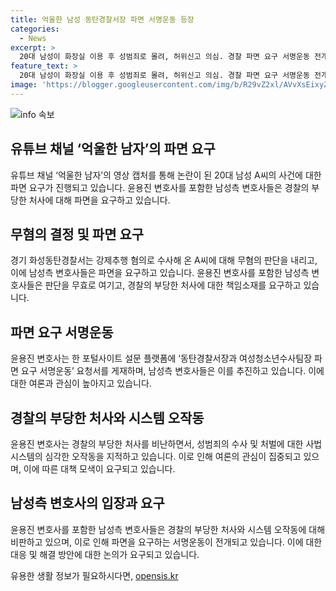 ```yaml
---
title: 억울한 남성 동탄경찰서장 파면 서명운동 등장
categories:
  - News
excerpt: >
  20대 남성이 화장실 이용 후 성범죄로 몰려, 허위신고 의심. 경찰 파면 요구 서명운동 전개. 변호사는 경찰 부당한 처사 비판. 경찰, 여성 신고 허위 인정 후 남성 무혐의 검토. 화장실 이용 확인 후 반말 및 부적절 응대 논란. 해당 영상은 유튜브 채널에 공개됨. A씨 무혐의, B씨는 무고 혐의 검토 중.
feature_text: >
  20대 남성이 화장실 이용 후 성범죄로 몰려, 허위신고 의심. 경찰 파면 요구 서명운동 전개. 변호사는 경찰 부당한 처사 비판. 경찰, 여성 신고 허위 인정 후 남성 무혐의 검토. 화장실 이용 확인 후 반말 및 부적절 응대 논란. 해당 영상은 유튜브 채널에 공개됨. A씨 무혐의, B씨는 무고 혐의 검토 중.
image: 'https://blogger.googleusercontent.com/img/b/R29vZ2xl/AVvXsEixyZcFfHzMRdzZMjFBmAUKJYCLCGyLL1o632UiGVXcaFdKo_bkvkuCioo0uUKlGfBVcT3P84aROyZIXSBEx3Aw5nCQ3pTgDom1WDC4m8eifvWiAmWEEVb4x6G_l8C0QH225ldMjyaFvpxGEBGNO37VmDTDMHGhJPq73UglMfDca1-0aw/s1600/blogspot.png'
---
```


<p><img src="https://blogger.googleusercontent.com/img/b/R29vZ2xl/AVvXsEixyZcFfHzMRdzZMjFBmAUKJYCLCGyLL1o632UiGVXcaFdKo_bkvkuCioo0uUKlGfBVcT3P84aROyZIXSBEx3Aw5nCQ3pTgDom1WDC4m8eifvWiAmWEEVb4x6G_l8C0QH225ldMjyaFvpxGEBGNO37VmDTDMHGhJPq73UglMfDca1-0aw/s1600/blogspot.png" alt="info 속보" /></p>

<h2 data-ke-size="size26">유튜브 채널 ‘억울한 남자’의 파면 요구</h2>

<p data-ke-size="size16">유튜브 채널 ‘억울한 남자’의 영상 캡처를 통해 논란이 된 20대 남성 A씨의 사건에 대한 파면 요구가 진행되고 있습니다. 윤용진 변호사를 포함한 남성측 변호사들은 경찰의 부당한 처사에 대해 파면을 요구하고 있습니다.</p>

<h2 data-ke-size="size26">무혐의 결정 및 파면 요구</h2>

<p data-ke-size="size16">경기 화성동탄경찰서는 강제추행 혐의로 수사해 온 A씨에 대해 무혐의 판단을 내리고, 이에 남성측 변호사들은 파면을 요구하고 있습니다. 윤용진 변호사를 포함한 남성측 변호사들은 판단을 무효로 여기고, 경찰의 부당한 처사에 대한 책임소재를 요구하고 있습니다.</p>

<h2 data-ke-size="size26">파면 요구 서명운동</h2>

<p data-ke-size="size16">윤용진 변호사는 한 포털사이트 설문 플랫폼에 ‘동탄경찰서장과 여성청소년수사팀장 파면 요구 서명운동’ 요청서를 게재하며, 남성측 변호사들은 이를 추진하고 있습니다. 이에 대한 여론과 관심이 높아지고 있습니다.</p>

<h2 data-ke-size="size26">경찰의 부당한 처사와 시스템 오작동</h2>

<p data-ke-size="size16">윤용진 변호사는 경찰의 부당한 처사를 비난하면서, 성범죄의 수사 및 처벌에 대한 사법시스템의 심각한 오작동을 지적하고 있습니다. 이로 인해 여론의 관심이 집중되고 있으며, 이에 따른 대책 모색이 요구되고 있습니다.</p>

<h2 data-ke-size="size26">남성측 변호사의 입장과 요구</h2>

<p data-ke-size="size16">윤용진 변호사를 포함한 남성측 변호사들은 경찰의 부당한 처사와 시스템 오작동에 대해 비판하고 있으며, 이로 인해 파면을 요구하는 서명운동이 전개되고 있습니다. 이에 대한 대응 및 해결 방안에 대한 논의가 요구되고 있습니다.</p>
유용한 생활 정보가 필요하시다면, <a href="https://opensis.kr" rel="dofollow">opensis.kr</a>


